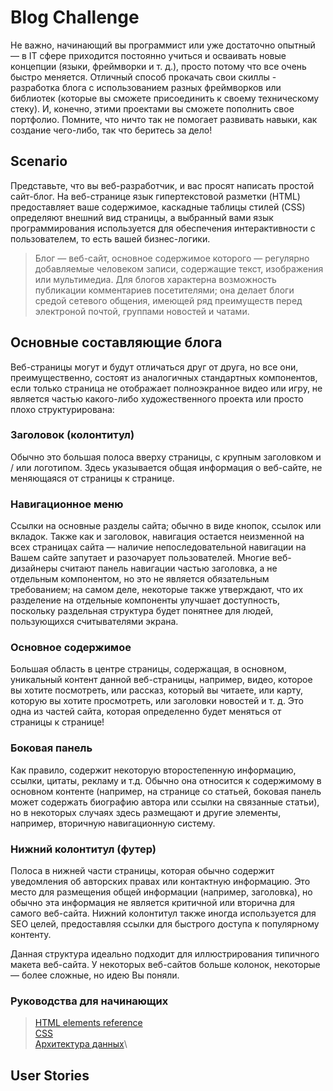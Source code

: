 # Blog Challenge

Не важно, начинающий вы программист или уже достаточно опытный — в IT сфере приходится постоянно учиться и осваивать новые концепции (языки, фреймворки и т. д.), просто потому что все очень быстро меняется. Отличный способ прокачать свои скиллы - разработка блога с использованием разных фреймворков или библиотек (которые вы сможете присоединить к своему техническому стеку). И, конечно, этими проектами вы сможете пополнить свое портфолио. Помните, что ничто так не помогает развивать навыки, как создание чего-либо, так что беритесь за дело!

## Scenario

Представьте, что вы веб-разработчик, и вас просят написать простой сайт-блог. На веб-странице язык гипертекстовой разметки (HTML) предоставляет ваше содержимое, каскадные таблицы стилей (CSS) определяют внешний вид страницы, а выбранный вами язык программирования используется для обеспечения интерактивности с пользователем, то есть вашей бизнес-логики.

> Блог — веб-сайт, основное содержимое которого — регулярно добавляемые человеком записи, содержащие текст, изображения или мультимедиа. Для блогов характерна возможность публикации комментариев посетителями; она делает блоги средой сетевого общения, имеющей ряд преимуществ перед электроной почтой, группами новостей и чатами.

## Основные составляющие блога

Веб-страницы могут и будут отличаться друг от друга, но все они, преимущественно, состоят из аналогичных стандартных компонентов, если только страница не отображает полноэкранное видео или игру, не является частью какого-либо художественного проекта или просто плохо структурирована:

### Заголовок (колонтитул)
Обычно это большая полоса вверху страницы, с крупным заголовком и / или логотипом. Здесь указывается общая информация о веб-сайте, не меняющаяся от страницы к странице.

### Навигационное меню
Ссылки на основные разделы сайта; обычно в виде кнопок, ссылок или вкладок. Также как и заголовок, навигация остается неизменной на всех страницах сайта — наличие непоследовательной навигации на Вашем сайте запутает и разочарует пользователей. Многие веб-дизайнеры считают панель навигации частью заголовка, а не отдельным компонентом, но это не является обязательным требованием; на самом деле, некоторые также утверждают, что их разделение на отдельные компоненты улучшает доступность, поскольку раздельная структура будет понятнее для людей, пользующихся считывателями экрана.

### Основное содержимое
Большая область в центре страницы, содержащая, в основном, уникальный контент данной веб-страницы, например, видео, которое вы хотите посмотреть, или рассказ, который вы читаете, или карту, которую вы хотите просмотреть, или заголовки новостей и т. д. Это одна из частей сайта, которая определенно будет меняться от страницы к странице!

### Боковая панель
Как правило, содержит некоторую второстепенную информацию, ссылки, цитаты, рекламу и т.д. Обычно она относится к содержимому в основном контенте (например, на странице со статьей, боковая панель может содержать биографию автора или ссылки на связанные статьи), но в некоторых случаях здесь размещают и другие элементы, например, вторичную навигационную систему.

### Нижний колонтитул (футер)
Полоса в нижней части страницы, которая обычно содержит уведомления об авторских правах или контактную информацию. Это место для размещения общей информации (например, заголовка), но обычно эта информация не является критичной или вторична для самого веб-сайта. Нижний колонтитул также иногда используется для SEO целей, предоставляя ссылки для быстрого доступа к популярному контенту.

Данная структура идеально подходит для иллюстрирования типичного макета веб-сайта. У некоторых веб-сайтов больше колонок, некоторые — более сложные, но идею Вы поняли.

### Руководства для начинающих

> [HTML elements reference](https://developer.mozilla.org/en-US/docs/Web/HTML/Element)\
> [CSS](https://developer.mozilla.org/ru/docs/%D0%A1%D0%BB%D0%BE%D0%B2%D0%B0%D1%80%D1%8C/CSS)\
> [Архитектура данных](https://developer.mozilla.org/ru/docs/%D0%A1%D0%BB%D0%BE%D0%B2%D0%B0%D1%80%D1%8C/Information_architecture)\

## User Stories


